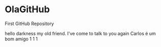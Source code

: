 # OlaGitHub
First GitHub Repository

hello darkness my old friend.
I've come to talk to you again
Carlos é um bom amigo
1
1
1
